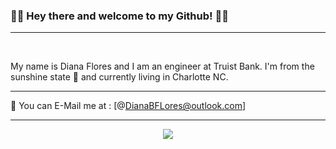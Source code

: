 ### 👋🏼 Hey there  and welcome to my Github! 👋🏼 

<hr>
<br />

My name is Diana Flores and I am an engineer at Truist Bank. I'm from the sunshine state 🌴 and currently living in Charlotte NC. 


<hr>

  
📧 You can E-Mail me at : [@DianaBFLores@outlook.com]

<hr> 



<p align="center"> <img src="https://github.com/DianaBFlores" />

<!--
**DianaBFlores/DianaBFlores** is a ✨ _special_ ✨ repository because its `README.md` (this file) appears on your GitHub profile.

